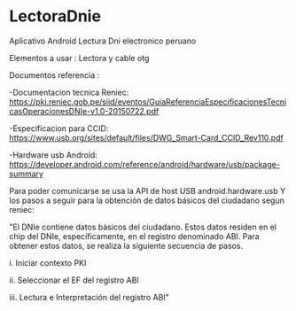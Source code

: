 # LectoraDnie
Aplicativo Android Lectura Dni electronico peruano

Elementos a usar : Lectora y cable otg

Documentos referencia :

-Documentacion tecnica Reniec: https://pki.reniec.gob.pe/siid/eventos/GuiaReferenciaEspecificacionesTecnicasOperacionesDNIe-v1.0-20150722.pdf

-Especificacion para CCID: https://www.usb.org/sites/default/files/DWG_Smart-Card_CCID_Rev110.pdf

-Hardware usb Android: https://developer.android.com/reference/android/hardware/usb/package-summary

Para poder comunicarse se usa la API de host USB android.hardware.usb
Y los pasos a seguir para la obtención de datos básicos del ciudadano segun reniec:

"El DNIe contiene datos básicos del ciudadano. Estos datos residen en el chip del DNIe, específicamente,
en el registro denominado ABI. Para obtener estos datos, se realiza la siguiente secuencia de pasos.

i. Iniciar contexto PKI

ii. Seleccionar el EF del registro ABI

iii. Lectura e Interpretación del registro ABI"
